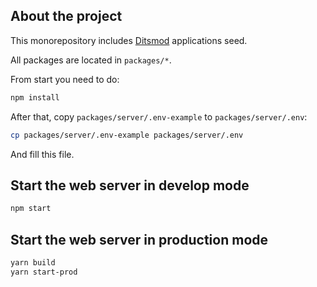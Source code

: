 ## About the project

This monorepository includes [Ditsmod](https://ditsmod.github.io/en/) applications seed.

All packages are located in `packages/*`.

From start you need to do:

```bash
npm install
```

After that, copy `packages/server/.env-example` to `packages/server/.env`:

```bash
cp packages/server/.env-example packages/server/.env
```

And fill this file.

## Start the web server in develop mode

```bash
npm start
```

## Start the web server in production mode

```bash
yarn build
yarn start-prod
```
